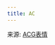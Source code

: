 ```yaml
---
title: AC
---
```


<Sticker
  link="https://cf-img.yyyyt.top/docs/album/stickers/ac.json"
  prefix="https://cf-img.yyyyt.top/meme/ac"
/>

来源: [ACG表情](https://www.acgbq.com)  

<script setup>
import Sticker from "@Sticker";
</script>